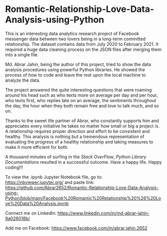 # Romantic-Relationship-Love-Data-Analysis-using-Python
This is an interesting data analytics research project of Facebook messenger data between two lovers being in a long-term committed relationship. The dataset contains data from July 2020 to February 2021. It required a huge data cleaning process on the JSON files after merging them into a single file. 

Md. Abrar Jahin, being the author of this project, tried to show the data analysis procedures using powerful Python libraries. He showed the process of how to code and leave the rest upon the local machine to analyze the data. 

The project answered the quite interesting questions that were roaming around his head such as who texts more on average per day and per hour, who texts first, who replies late on an average, the sentiments throughout the day, the hour when they both remain free and love to talk much, and so on. 

Thanks to the sweet life partner of Abrar, who constantly supports him and appreciates every initiative he takes no matter how small or big a project is. A relationship requires proper direction and effort to be consistent and healthy. This analysis is nothing but a tremendous representation of evaluating the progress of a healthy relationship and taking measures to make it more efficient for both.

A thousand minutes of surfing in the *Stack OverFlow*, *Python Library Documentations* resulted in a successful outcome. Have a happy life. Happy coding!!!

To view the .ipynb Jupyter Notebook file, go to:
https://nbviewer.jupyter.org/
and paste link: https://github.com/Abrar2652/Romantic-Relationship-Love-Data-Analysis-using-Python/blob/main/Facebook%20Romantic%20Relationship%20%26%20Love%20Data%20Analysis.ipynb

Connect me on LinkedIn:
https://www.linkedin.com/in/md-abrar-jahin-9a026018b/


Add me on Facebook:
https://www.facebook.com/in/abrar.jahin.2652
